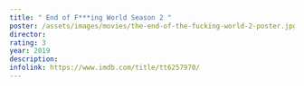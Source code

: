 ```yaml
---
title: " End of F***ing World Season 2 "
poster: /assets/images/movies/the-end-of-the-fucking-world-2-poster.jpg
director:
rating: 3
year: 2019
description:
infolink: https://www.imdb.com/title/tt6257970/
---
```

